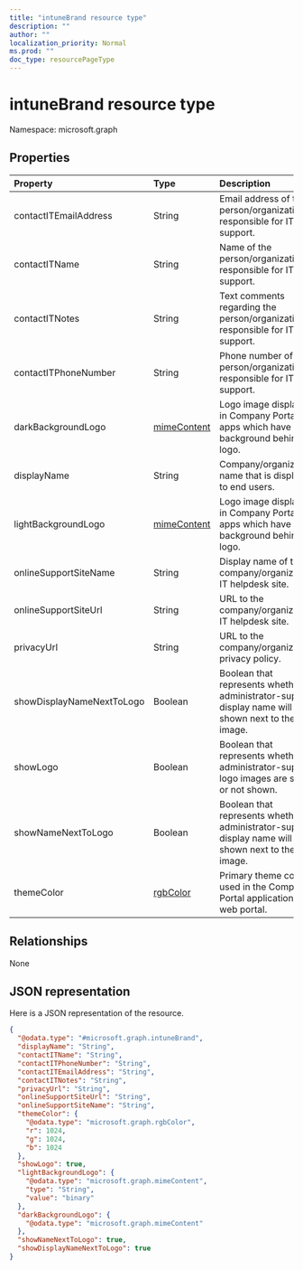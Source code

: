 ```yaml
---
title: "intuneBrand resource type"
description: ""
author: ""
localization_priority: Normal
ms.prod: ""
doc_type: resourcePageType
---
```


# intuneBrand resource type


Namespace: microsoft.graph



## Properties
|Property|Type|Description|
|:---|:---|:---|
|contactITEmailAddress|String|Email address of the person/organization responsible for IT support.|
|contactITName|String|Name of the person/organization responsible for IT support.|
|contactITNotes|String|Text comments regarding the person/organization responsible for IT support.|
|contactITPhoneNumber|String|Phone number of the person/organization responsible for IT support.|
|darkBackgroundLogo|[mimeContent](../resources/mimecontent.md)|Logo image displayed in Company Portal apps which have a dark background behind the logo.|
|displayName|String|Company/organization name that is displayed to end users.|
|lightBackgroundLogo|[mimeContent](../resources/mimecontent.md)|Logo image displayed in Company Portal apps which have a light background behind the logo.|
|onlineSupportSiteName|String|Display name of the company/organization’s IT helpdesk site.|
|onlineSupportSiteUrl|String|URL to the company/organization’s IT helpdesk site.|
|privacyUrl|String|URL to the company/organization’s privacy policy.|
|showDisplayNameNextToLogo|Boolean|Boolean that represents whether the administrator-supplied display name will be shown next to the logo image.|
|showLogo|Boolean|Boolean that represents whether the administrator-supplied logo images are shown or not shown.|
|showNameNextToLogo|Boolean|Boolean that represents whether the administrator-supplied display name will be shown next to the logo image.|
|themeColor|[rgbColor](../resources/rgbcolor.md)|Primary theme color used in the Company Portal applications and web portal.|

## Relationships
None

## JSON representation
Here is a JSON representation of the resource.
<!-- {
  "blockType": "resource",
  "@odata.type": "microsoft.graph.intuneBrand"
}
-->
``` json
{
  "@odata.type": "#microsoft.graph.intuneBrand",
  "displayName": "String",
  "contactITName": "String",
  "contactITPhoneNumber": "String",
  "contactITEmailAddress": "String",
  "contactITNotes": "String",
  "privacyUrl": "String",
  "onlineSupportSiteUrl": "String",
  "onlineSupportSiteName": "String",
  "themeColor": {
    "@odata.type": "microsoft.graph.rgbColor",
    "r": 1024,
    "g": 1024,
    "b": 1024
  },
  "showLogo": true,
  "lightBackgroundLogo": {
    "@odata.type": "microsoft.graph.mimeContent",
    "type": "String",
    "value": "binary"
  },
  "darkBackgroundLogo": {
    "@odata.type": "microsoft.graph.mimeContent"
  },
  "showNameNextToLogo": true,
  "showDisplayNameNextToLogo": true
}
```

